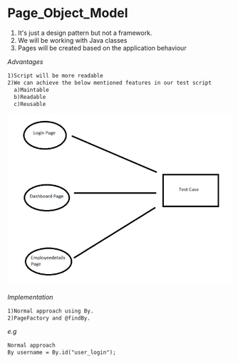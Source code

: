 # Page_Object_Model

1) It's just a design pattern but not a framework.
2) We will be working with Java classes
3) Pages will be created based on the application behaviour

_Advantages_
```
1)Script will be more readable
2)We can achieve the below mentioned features in our test script
  a)Maintable
  b)Readable
  c)Reusable
 ```
 ![](https://github.com/antonysam/Page_Object_Model/blob/master/POM.PNG)
 
_Implementation_
```
1)Normal approach using By.
2)PageFactory and @findBy.
```
_e.g_
```
Normal approach
By username = By.id("user_login");
```
   
